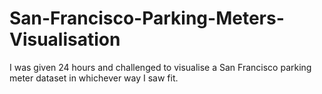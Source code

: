 # San-Francisco-Parking-Meters-Visualisation
I was given 24 hours and challenged to visualise a San Francisco parking meter dataset in whichever way I saw fit.
